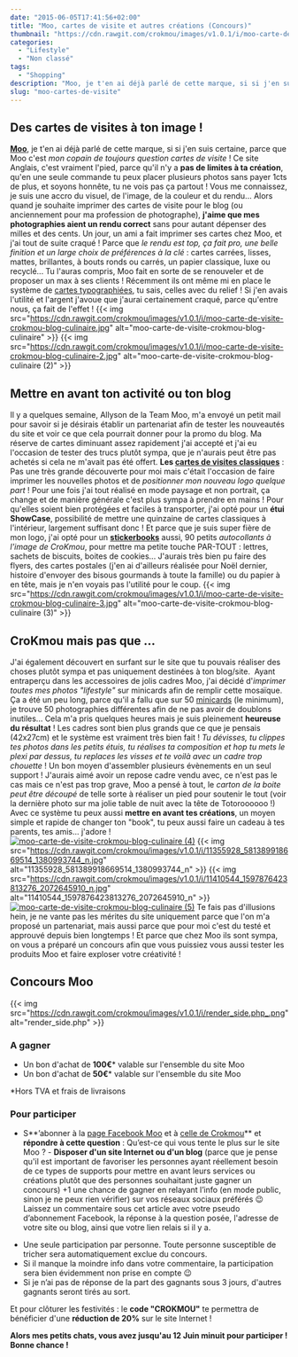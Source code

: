 ```yaml
---
date: "2015-06-05T17:41:56+02:00"
title: "Moo, cartes de visite et autres créations (Concours)"
thumbnail: "https://cdn.rawgit.com/crokmou/images/v1.0.1/i/moo-carte-de-visite-crokmou-blog-culinaire-1.jpg"
categories:
  - "Lifestyle"
  - "Non classé"
tags:
  - "Shopping"
description: "Moo, je t'en ai déjà parlé de cette marque, si si j'en suis certaine, parce que Moo c'est mon copain de toujours question cartes de visite !"
slug: "moo-cartes-de-visite"
---
```


## **Des cartes de visites à ton image !**

**[Moo](http://uk.moo.com/fr/)**, je t'en ai déjà parlé de cette marque, si si j'en suis certaine, parce que Moo c'est _mon copain de toujours question cartes de visite_ ! Ce site Anglais, c'est vraiment l'pied, parce qu'il n'y a **pas de limites à ta création**, qu'en une seule commande tu peux placer plusieurs photos sans payer 1cts de plus, et soyons honnête, tu ne vois pas ça partout ! Vous me connaissez, je suis une accro du visuel, de l'image, de la couleur et du rendu... Alors quand je souhaite imprimer des cartes de visite pour le blog (ou anciennement pour ma profession de photographe), **j'aime que mes photographies aient un rendu correct** sans pour autant dépenser des milles et des cents. Un jour, un ami a fait imprimer ses cartes chez Moo, et j'ai tout de suite craqué ! Parce que _le rendu est top, ça fait pro, une belle finition et un large choix de préférences à la clé_ : cartes carrées, lisses, mattes, brillantes, à bouts ronds ou carrés, un papier classique, luxe ou recyclé... Tu l'auras compris, Moo fait en sorte de se renouveler et de proposer un max à ses clients ! Récemment ils ont même mi en place le système de [cartes typographiées](http://uk.moo.com/fr/products/letterpress-business-cards.html), tu sais, celles avec du relief ! Si j'en avais l'utilité et l'argent j'avoue que j'aurai certainement craqué, parce qu'entre nous, ça fait de l'effet ! {{< img src="https://cdn.rawgit.com/crokmou/images/v1.0.1/i/moo-carte-de-visite-crokmou-blog-culinaire.jpg" alt="moo-carte-de-visite-crokmou-blog-culinaire" >}} {{< img src="https://cdn.rawgit.com/crokmou/images/v1.0.1/i/moo-carte-de-visite-crokmou-blog-culinaire-2.jpg" alt="moo-carte-de-visite-crokmou-blog-culinaire (2)" >}}

## **Mettre en avant ton activité ou ton blog**

Il y a quelques semaine, Allyson de la Team Moo, m'a envoyé un petit mail pour savoir si je désirais établir un partenariat afin de tester les nouveautés du site et voir ce que cela pourrait donner pour la promo du blog. Ma réserve de cartes diminuant assez rapidement j'ai accepté et j'ai eu l'occasion de tester des trucs plutôt sympa, que je n'aurais peut être pas achetés si cela ne m'avait pas été offert. **Les [cartes de visites classiques](http://uk.moo.com/fr/products/original-business-cards.html)** : Pas une très grande découverte pour moi mais c'était l'occasion de faire imprimer les nouvelles photos et de _positionner mon nouveau logo quelque part_ ! Pour une fois j'ai tout réalisé en mode paysage et non portrait, ça change et de manière générale c'est plus sympa à prendre en mains ! Pour qu'elles soient bien protégées et faciles à transporter, j'ai opté pour un **étui ShowCase**, possibilité de mettre une quinzaine de cartes classiques à l'intérieur, largement suffisant donc ! Et parce que je suis super fière de mon logo, j'ai opté pour un [**stickerbooks**](http://uk.moo.com/fr/products/stickerbooks.html) aussi, 90 petits _autocollants à l'image de CroKmou_, pour mettre ma petite touche PAR-TOUT : lettres, sachets de biscuits, boites de cookies... J'aurais très bien pu faire des flyers, des cartes postales (j'en ai d'ailleurs réalisée pour Noël dernier, histoire d'envoyer des bisous gourmands à toute la famille) ou du papier à en tête, mais je n'en voyais pas l'utilité pour le coup. {{< img src="https://cdn.rawgit.com/crokmou/images/v1.0.1/i/moo-carte-de-visite-crokmou-blog-culinaire-3.jpg" alt="moo-carte-de-visite-crokmou-blog-culinaire (3)" >}}

## **CroKmou mais pas que ...**

J'ai également découvert en surfant sur le site que tu pouvais réaliser des choses plutôt sympa et pas uniquement destinées à ton blog/site.  Ayant entraperçu dans les accessoires de jolis cadres Moo, j'ai décidé d'_imprimer toutes mes photos "lifestyle"_ sur minicards afin de remplir cette mosaïque. Ça a été un peu long, parce qu'il a fallu que sur 50 [minicards](http://uk.moo.com/fr/products/minicards.html) (le minimum), je trouve 50 photographies différentes afin de ne pas avoir de doublons inutiles... Cela m'a pris quelques heures mais je suis pleinement **heureuse du résultat** ! Les cadres sont bien plus grands que ce que je pensais (42x27cm) et le système est vraiment très bien fait ! _Tu dévisses, tu clippes tes photos dans les petits étuis, tu réalises ta composition et hop tu mets le plexi par dessus, tu replaces les visses et te voilà avec un cadre trop chouette_ ! Un bon moyen d'assembler plusieurs évènements en un seul support ! J'aurais aimé avoir un repose cadre vendu avec, ce n'est pas le cas mais ce n'est pas trop grave, Moo a pensé à tout, le _carton de la boite peut être découpé_ de telle sorte à réaliser un pied pour soutenir le tout (voir la dernière photo sur ma jolie table de nuit avec la tête de Totoroooooo !) Avec ce système tu peux aussi **mettre en avant tes créations**, un moyen simple et rapide de changer ton "book", tu peux aussi faire un cadeau à tes parents, tes amis... j'adore ! [![moo-carte-de-visite-crokmou-blog-culinaire (4)](https://cdn.rawgit.com/crokmou/images/v1.0.1/i/moo-carte-de-visite-crokmou-blog-culinaire-4.jpg)](https://cdn.rawgit.com/crokmou/images/v1.0.1/i/moo-carte-de-visite-crokmou-blog-culinaire-4.jpg) {{< img src="https://cdn.rawgit.com/crokmou/images/v1.0.1/i/11355928_581389918669514_1380993744_n.jpg" alt="11355928_581389918669514_1380993744_n" >}} {{< img src="https://cdn.rawgit.com/crokmou/images/v1.0.1/i/11410544_1597876423813276_2072645910_n.jpg" alt="11410544_1597876423813276_2072645910_n" >}} [![moo-carte-de-visite-crokmou-blog-culinaire (5)](https://cdn.rawgit.com/crokmou/images/v1.0.1/i/moo-carte-de-visite-crokmou-blog-culinaire-5.jpg)](https://cdn.rawgit.com/crokmou/images/v1.0.1/i/moo-carte-de-visite-crokmou-blog-culinaire-5.jpg) Te fais pas d'illusions hein, je ne vante pas les mérites du site uniquement parce que l'on m'a proposé un partenariat, mais aussi parce que pour moi c'est du testé et approuvé depuis bien longtemps ! Et parce que chez Moo ils sont sympa, on vous a préparé un concours afin que vous puissiez vous aussi tester les produits Moo et faire exploser votre créativité !

## **Concours Moo**

{{< img src="https://cdn.rawgit.com/crokmou/images/v1.0.1/i/render_side.php_.png" alt="render_side.php" >}}

### A gagner

*   Un bon d'achat de **100€*** valable sur l'ensemble du site Moo
*   Un bon d'achat de **50€*** valable sur l'ensemble du site Moo

*Hors TVA et frais de livraisons

### Pour participer

- S**’abonner à la [page Facebook Moo](https://www.facebook.com/moo.comFR) et à [celle de Crokmou](https://www.facebook.com/crokmou.blog)** et **répondre à cette question** : Qu’est-ce qui vous tente le plus sur le site Moo ? - **Disposer d'un site Internet ou d'un blog** (parce que je pense qu'il est important de favoriser les personnes ayant réellement besoin de ce types de supports pour mettre en avant leurs services ou créations plutôt que des personnes souhaitant juste gagner un concours) +1 une chance de gagner en relayant l’info (en mode public, sinon je ne peux rien vérifier) sur vos réseaux sociaux préférés 😉 Laissez un commentaire sous cet article avec votre pseudo d’abonnement Facebook, la réponse à la question posée, l'adresse de votre site ou blog, ainsi que votre lien relais si il y a.

*   Une seule participation par personne. Toute personne susceptible de tricher sera automatiquement exclue du concours.
*   Si il manque la moindre info dans votre commentaire, la participation sera bien évidemment non prise en compte 😉
*   Si je n’ai pas de réponse de la part des gagnants sous 3 jours, d'autres gagnants seront tirés au sort.

Et pour clôturer les festivités : le **code "CROKMOU"** te permettra de bénéficier d'une **réduction de 20%** sur le site Internet !

**Alors mes petits chats, vous avez jusqu'au 12 Juin minuit pour participer ! Bonne chance !**